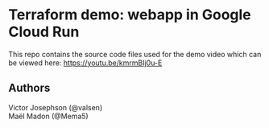 # Terraform demo: webapp in Google Cloud Run

This repo contains the source code files used for the demo video which can be viewed here:
https://youtu.be/kmrmBIj0u-E

## Authors
Victor Josephson (@valsen)\
Maël Madon (@Mema5)
